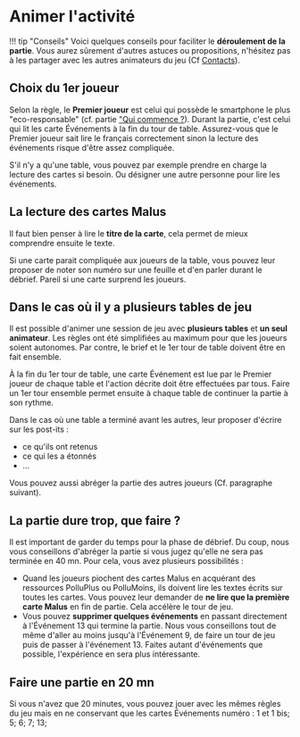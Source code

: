 # Animer l'activité
!!! tip "Conseils"
    Voici quelques conseils pour faciliter le **déroulement de la partie**. Vous aurez sûrement d'autres astuces ou propositions, n'hésitez pas à les partager avec les autres animateurs du jeu (Cf [Contacts](../Contacts.md)).

## Choix du 1er joueur
Selon la règle, le **Premier joueur** est celui qui possède le smartphone le plus "eco-responsable" (cf. partie ["Qui commence ?](../Jeu/ReglesDuJeu.html#qui-commence)). Durant la partie, c'est celui qui lit les carte Événements à la fin du tour de table. Assurez-vous que le Premier joueur sait lire le français correctement sinon la lecture des événements risque d'être assez compliquée. 

S'il n'y a qu'une table, vous pouvez par exemple prendre en charge la lecture des cartes si besoin. Ou désigner une autre personne pour lire les événements. 

## La lecture des cartes Malus
Il faut bien penser à lire le **titre de la carte**, cela permet de mieux comprendre ensuite le texte.

Si une carte parait compliquée aux joueurs de la table, vous pouvez leur proposer de noter son numéro sur une feuille et d'en parler durant le débrief. Pareil si une carte surprend les joueurs.

## Dans le cas où il y a plusieurs tables de jeu
Il est possible d'animer une session de jeu avec **plusieurs tables** et **un seul animateur**. Les règles ont été simplifiées au maximum pour que les joueurs soient autonomes. Par contre, le brief et le 1er tour de table doivent être en fait ensemble. 

À la fin du 1er tour de table, une carte Événement est lue par le Premier joueur de chaque table et l'action décrite doit être effectuées par tous. Faire un 1er tour ensemble permet ensuite à chaque table de continuer la partie à son rythme.

Dans le cas où une table a terminé avant les autres, leur proposer d'écrire sur les post-its :

- ce qu'ils ont retenus
- ce qui les a étonnés
- ...

Vous pouvez aussi abréger la partie des autres joueurs (Cf. paragraphe suivant).

## La partie dure trop, que faire ?
Il est important de garder du temps pour la phase de débrief. Du coup, nous vous conseillons d'abréger la partie si vous jugez qu'elle ne sera pas terminée en 40 mn. Pour cela, vous avez plusieurs possibilités :

- Quand les joueurs piochent des cartes Malus en acquérant des ressources PolluPlus ou PolluMoins, ils doivent lire les textes écrits sur toutes les cartes. Vous pouvez leur demander de **ne lire que la première carte Malus** en fin de partie. Cela accélère le tour de jeu.
- Vous pouvez **supprimer quelques événements** en passant directement à l'Événement 13 qui termine la partie. Nous vous conseillons tout de même d'aller au moins jusqu'à l'Événement 9, de faire un tour de jeu puis de passer à l'événement 13. Faites autant d'événements que possible, l'expérience en sera plus intéressante.

## Faire une partie en 20 mn
Si vous n'avez que 20 minutes, vous pouvez jouer avec les mêmes règles du jeu mais en ne conservant que les cartes Événements numéro : 1 et 1 bis; 5; 6; 7; 13;
